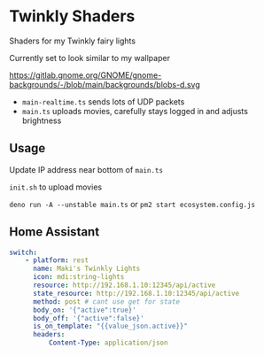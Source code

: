 # Twinkly Shaders

Shaders for my Twinkly fairy lights

Currently set to look similar to my wallpaper

https://gitlab.gnome.org/GNOME/gnome-backgrounds/-/blob/main/backgrounds/blobs-d.svg

-   `main-realtime.ts` sends lots of UDP packets
-   `main.ts` uploads movies, carefully stays logged in and adjusts brightness

## Usage

Update IP address near bottom of `main.ts`

`init.sh` to upload movies

`deno run -A --unstable main.ts` or `pm2 start ecosystem.config.js`

## Home Assistant

```yaml
switch:
    - platform: rest
      name: Maki's Twinkly Lights
      icon: mdi:string-lights
      resource: http://192.168.1.10:12345/api/active
      state_resource: http://192.168.1.10:12345/api/active
      method: post # cant use get for state
      body_on: '{"active":true}'
      body_off: '{"active":false}'
      is_on_template: "{{value_json.active}}"
      headers:
          Content-Type: application/json
```
